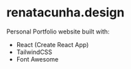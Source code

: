 # renatacunha.design

Personal Portfolio website built with:

- React (Create React App)
- TailwindCSS
- Font Awesome
